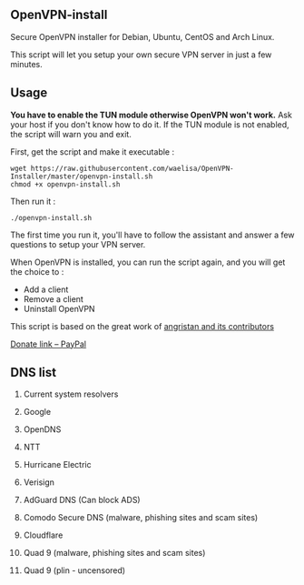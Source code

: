 ## OpenVPN-install
Secure OpenVPN installer for Debian, Ubuntu, CentOS and Arch Linux.

This script will let you setup your own secure VPN server in just a few minutes.

## Usage

**You have to enable the TUN module otherwise OpenVPN won't work.** Ask your host if you don't know how to do it. If the TUN module is not enabled, the script will warn you and exit.

First, get the script and make it executable :

```
wget https://raw.githubusercontent.com/waelisa/OpenVPN-Installer/master/openvpn-install.sh
chmod +x openvpn-install.sh
```
Then run it :

`./openvpn-install.sh`

The first time you run it, you'll have to follow the assistant and answer a few questions to setup your VPN server.

When OpenVPN is installed, you can run the script again, and you will get the choice to :

- Add a client
- Remove a client
- Uninstall OpenVPN

This script is based on the great work of [angristan and its contributors](https://github.com/angristan/openvpn-install)

[Donate link – PayPal](https://www.paypal.me/WaelIsa)

## DNS list
1) Current system resolvers

2) Google

3) OpenDNS

4) NTT

5) Hurricane Electric

6) Verisign

7) AdGuard DNS (Can block ADS)

8) Comodo Secure DNS (malware, phishing sites and scam sites)

9) Cloudflare

10) Quad 9 (malware, phishing sites and scam sites)

11) Quad 9 (plin - uncensored)
